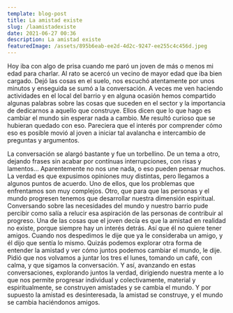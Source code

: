 ```yaml
---
template: blog-post
title: La amistad existe
slug: /laamistadexiste
date: 2021-06-27 00:36
description: La amistad existe
featuredImage: /assets/895b6eab-ee2d-4d2c-9247-ee255c4c456d.jpeg
---
```

Hoy iba con algo de prisa cuando me paró un joven de más o menos mi edad para charlar. Al rato se acercó un vecino de mayor edad que iba bien cargado. Dejó las cosas en el suelo, nos escuchó atentamente por unos minutos y enseguida se sumó a la conversación. A veces me ven haciendo actividades en el local del barrio y en alguna ocasión hemos compartido algunas palabras sobre las cosas que suceden en el sector y la importancia de dedicarnos a aquello que construye. Ellos dicen que lo que hago es cambiar el mundo sin esperar nada a cambio. Me resultó curioso que se hubieran quedado con eso. Pareciera que el interés por comprender cómo eso es posible movió al joven a iniciar tal avalancha e intercambio de preguntas y argumentos.

La conversación se alargó bastante y fue un torbellino. De un tema a otro, dejando frases sin acabar por contínuas interrupciones, con risas y lamentos…  Aparentemente no nos une nada, o eso pueden pensar muchos. La verdad es que expusimos opiniones muy distintas, pero llegamos a algunos puntos de acuerdo. Uno de ellos, que los problemas que enfrentamos son muy complejos. Otro, que para que las personas y el mundo progresen tenemos que desarrollar nuestra dimensión espiritual. Conversando sobre las necesidades del mundo y nuestro barrio pude percibir como salía a relucir esa aspiración de las personas de contribuir al progreso. Una de las cosas que el joven decía es que la amistad en realidad no existe, porque siempre hay un interés detrás. Así que él no quiere tener amigos. Cuando nos despedimos le dije que ya le consideraba un amigo, y él dijo que sentía lo mismo. Quizás podemos explorar otra forma de entender la amistad y ver cómo juntos podemos cambiar el mundo, le dije. Pidió que nos volvamos a juntar los tres el lunes, tomando un café, con calma, y que sigamos la conversación. Y así, avanzando en estas conversaciones, explorando juntos la verdad, dirigiendo nuestra mente a lo que nos permite progresar individual y colectivamente, material y espiritualmente, se construyen amistades y se cambia el mundo. Y por supuesto la amistad es desinteresada, la amistad se construye, y el mundo se cambia haciéndonos amigos.